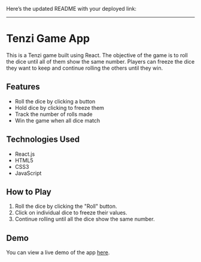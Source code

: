 Here’s the updated README with your deployed link:

---

# Tenzi Game App

This is a Tenzi game built using React. The objective of the game is to roll the dice until all of them show the same number. Players can freeze the dice they want to keep and continue rolling the others until they win.

## Features

- Roll the dice by clicking a button
- Hold dice by clicking to freeze them
- Track the number of rolls made
- Win the game when all dice match

## Technologies Used

- React.js
- HTML5
- CSS3
- JavaScript

## How to Play

1. Roll the dice by clicking the "Roll" button.
2. Click on individual dice to freeze their values.
3. Continue rolling until all the dice show the same number.

## Demo

You can view a live demo of the app [here](https://vikramstenzzzygame.netlify.app/).
